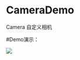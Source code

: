# CameraDemo
Camera 自定义相机

#Demo演示：

![](https://github.com/awenzeng/CameraDemo/blob/master/app/src/main/res/drawable/camera_anim.gif)
